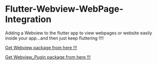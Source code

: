 # Flutter-Webview-WebPage-Integration
Adding a Webview to the flutter app to view webpages or website easily inside your app...and then just keep fluttering !!!!

<a class="github-button" href="https://pub.dev/packages/webview_flutter#-installing-tab-" data-size="large" aria-label="Follow @ntkme on GitHub">Get Webview package from here !!!</a>

<a class="github-button" href="https://pub.dev/packages/flutter_webview_plugin" data-size="large" aria-label="Follow @ntkme on GitHub">Get Webview_Pugin package from here !!!</a>
